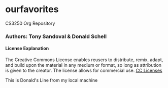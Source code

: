 # ourfavorites
CS3250 Org Repository
### Authors: Tony Sandoval & Donald Schell

#### License Explanation
The Creative Commons License enables reusers to distribute, remix, adapt, and build upon the material in any medium or format, so long as attribution is given to the creator. The license allows for commercial use. 
[CC Licenses](https://creativecommons.org/share-your-work/cclicenses/)

This is Donald's Line  from my local machine